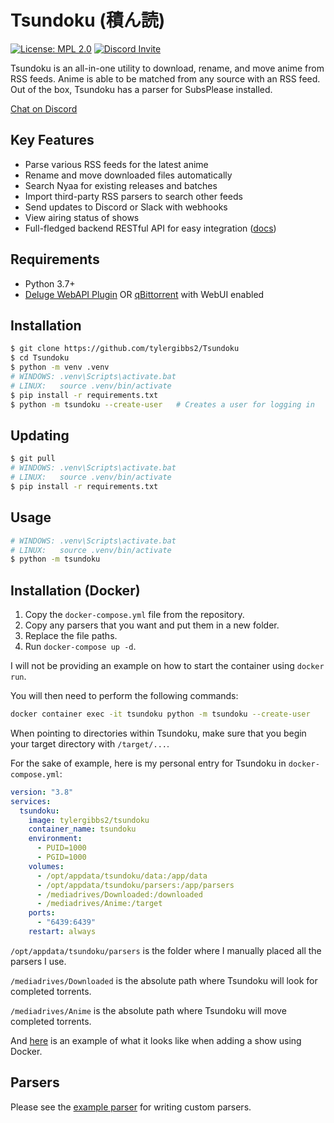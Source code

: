 # Tsundoku (積ん読)

[![License: MPL 2.0](https://img.shields.io/badge/License-MPL%202.0-blue.svg)](https://opensource.org/licenses/MPL-2.0)
[![Discord Invite](https://img.shields.io/discord/801396820772257802)](https://discord.gg/thxN858gXm)

Tsundoku is an all-in-one utility to download, rename, and move anime from RSS feeds.
Anime is able to be matched from any source with an RSS feed. Out of the box, Tsundoku has a parser for SubsPlease installed.

[Chat on Discord](https://discord.gg/thxN858gXm)

## Key Features

* Parse various RSS feeds for the latest anime
* Rename and move downloaded files automatically
* Search Nyaa for existing releases and batches
* Import third-party RSS parsers to search other feeds
* Send updates to Discord or Slack with webhooks
* View airing status of shows
* Full-fledged backend RESTful API for easy integration ([docs](https://tsundoku.moe/docs))

## Requirements

* Python 3.7+
* [Deluge WebAPI Plugin](https://github.com/idlesign/deluge-webapi) OR [qBittorrent](https://www.qbittorrent.org/) with WebUI enabled

## Installation

```sh
$ git clone https://github.com/tylergibbs2/Tsundoku
$ cd Tsundoku
$ python -m venv .venv
# WINDOWS: .venv\Scripts\activate.bat
# LINUX:   source .venv/bin/activate
$ pip install -r requirements.txt
$ python -m tsundoku --create-user   # Creates a user for logging in
```

## Updating

```sh
$ git pull
# WINDOWS: .venv\Scripts\activate.bat
# LINUX:   source .venv/bin/activate
$ pip install -r requirements.txt
```

## Usage

```sh
# WINDOWS: .venv\Scripts\activate.bat
# LINUX:   source .venv/bin/activate
$ python -m tsundoku
```

## Installation (Docker)

1. Copy the `docker-compose.yml` file from the repository.
2. Copy any parsers that you want and put them in a new folder.
3. Replace the file paths.
4. Run `docker-compose up -d`.

I will not be providing an example on how to start the container using
`docker run`.

You will then need to perform the following commands:
```sh
docker container exec -it tsundoku python -m tsundoku --create-user
```

When pointing to directories within Tsundoku, make sure that you begin
your target directory with `/target/...`.

For the sake of example, here is my personal entry for Tsundoku in `docker-compose.yml`:
```yml
version: "3.8"
services:
  tsundoku:
    image: tylergibbs2/tsundoku
    container_name: tsundoku
    environment:
      - PUID=1000
      - PGID=1000
    volumes:
      - /opt/appdata/tsundoku/data:/app/data
      - /opt/appdata/tsundoku/parsers:/app/parsers
      - /mediadrives/Downloaded:/downloaded
      - /mediadrives/Anime:/target
    ports:
      - "6439:6439"
    restart: always
```

`/opt/appdata/tsundoku/parsers` is the folder where I manually placed all the parsers I use.

`/mediadrives/Downloaded` is the absolute path where Tsundoku will look for completed torrents.

`/mediadrives/Anime` is the absolute path where Tsundoku will move completed torrents.


And [here](https://i.imgur.com/BkNz7P4.png) is an example of what it looks like when adding a show using Docker.


## Parsers

Please see the [example parser](https://github.com/tylergibbs2/Tsundoku/blob/master/parsers/_example.py) for writing custom parsers.
